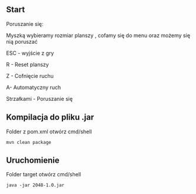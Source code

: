## Start
Poruszanie się:

Myszką wybieramy rozmiar planszy , cofamy się do menu oraz możemy się nią poruszać

ESC - wyjście z gry

R - Reset planszy

Z - Cofnięcie ruchu

A- Automatyczny ruch

Strzałkami - Poruszanie się

## Kompilacja do pliku .jar

Folder z pom.xml otwórz cmd/shell

```mvn clean package```

## Uruchomienie

Folder target otwórz cmd/shell

```java -jar 2048-1.0.jar``` 


